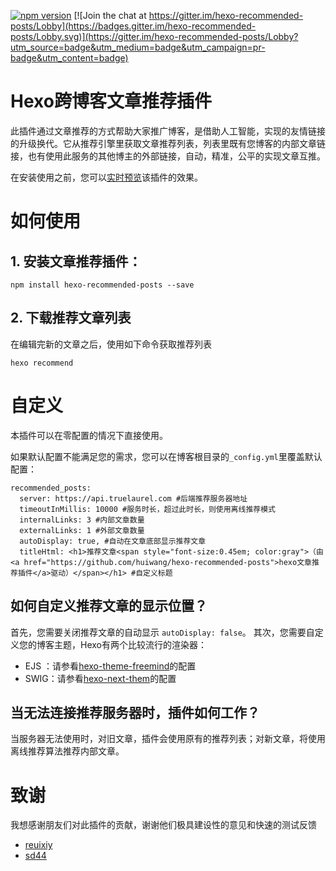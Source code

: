 [![npm version](https://badge.fury.io/js/hexo-recommended-posts.svg)](https://badge.fury.io/js/hexo-recommended-posts)
[![Join the chat at https://gitter.im/hexo-recommended-posts/Lobby](https://badges.gitter.im/hexo-recommended-posts/Lobby.svg)](https://gitter.im/hexo-recommended-posts/Lobby?utm_source=badge&utm_medium=badge&utm_campaign=pr-badge&utm_content=badge)

# Hexo跨博客文章推荐插件
此插件通过文章推荐的方式帮助大家推广博客，是借助人工智能，实现的友情链接的升级换代。它从推荐引擎里获取文章推荐列表，列表里既有您博客的内部文章链接，也有使用此服务的其他博主的外部链接，自动，精准，公平的实现文章互推。

在安装使用之前，您可以[实时预览](http://hui-wang.info/2017/12/02/%E5%AD%A6%E4%B9%A0%E5%A6%82%E4%BD%95%E5%AD%A6%E4%B9%A0/)该插件的效果。

# 如何使用
## 1. 安装文章推荐插件：

```
npm install hexo-recommended-posts --save
```

## 2. 下载推荐文章列表

在编辑完新的文章之后，使用如下命令获取推荐列表
```
hexo recommend
```

# 自定义

本插件可以在零配置的情况下直接使用。

如果默认配置不能满足您的需求，您可以在博客根目录的`_config.yml`里覆盖默认配置：
```
recommended_posts:
  server: https://api.truelaurel.com #后端推荐服务器地址
  timeoutInMillis: 10000 #服务时长，超过此时长，则使用离线推荐模式
  internalLinks: 3 #内部文章数量
  externalLinks: 1 #外部文章数量
  autoDisplay: true, #自动在文章底部显示推荐文章
  titleHtml: <h1>推荐文章<span style="font-size:0.45em; color:gray">（由<a href="https://github.com/huiwang/hexo-recommended-posts">hexo文章推荐插件</a>驱动）</span></h1> #自定义标题
```

## 如何自定义推荐文章的显示位置？

首先，您需要关闭推荐文章的自动显示 `autoDisplay: false`。
其次，您需要自定义您的博客主题，Hexo有两个比较流行的渲染器：
- EJS ：请参看[hexo-theme-freemind](https://github.com/wzpan/hexo-theme-freemind/pull/77/files)的配置
- SWIG：请参看[hexo-next-them](https://github.com/iissnan/hexo-theme-next/pull/2054/files)的配置

## 当无法连接推荐服务器时，插件如何工作？

当服务器无法使用时，对旧文章，插件会使用原有的推荐列表；对新文章，将使用离线推荐算法推荐内部文章。

# 致谢

我想感谢朋友们对此插件的贡献，谢谢他们极具建设性的意见和快速的测试反馈
- [reuixiy](https://reuixiy.github.io/)
- [sd44](http://sd44.github.io/)